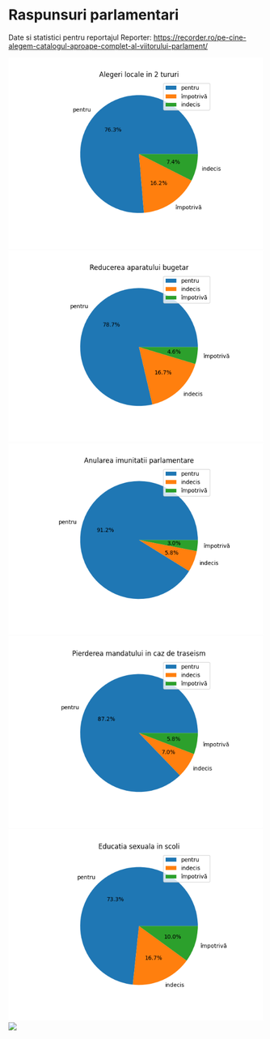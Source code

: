 # Raspunsuri parlamentari
Date si statistici pentru reportajul Reporter: https://recorder.ro/pe-cine-alegem-catalogul-aproape-complet-al-viitorului-parlament/

![](./intrb0.png)
![](./intrb1.png)
![](./intrb2.png)
![](./intrb3.png)
![](./intrb4.png)
![](./varte.png)
